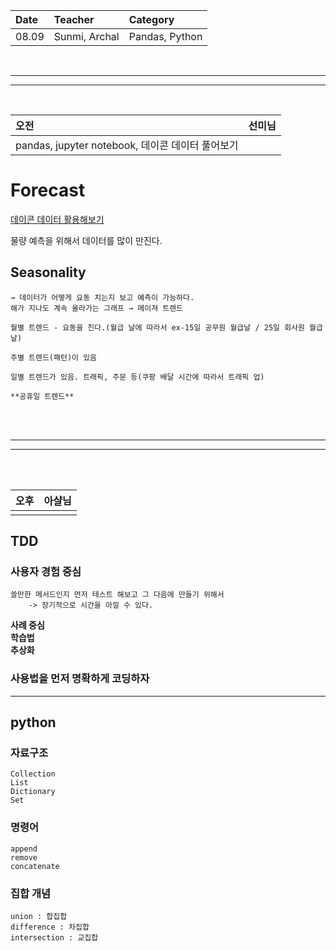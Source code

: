 | Date | Teacher | Category |
|:----|:----|:----|
|08.09 | Sunmi, Archal | Pandas, Python |

<br>

-----
-----

<br>

|오전|선미님|
|:--|:--|
|pandas, jupyter notebook, 데이콘 데이터 풀어보기|


# Forecast
[데이콘 데이터 활용해보기](https://dacon.io/cpt9/145514)

물량 예측을 위해서 데이터를 많이 만진다.

## **Seasonality**

    → 데이터가 어떻게 요동 치는지 보고 예측이 가능하다.
    해가 지나도 계속 올라가는 그래프 → 메이져 트렌드

    월별 트렌드 - 요동을 친다.(월급 날에 따라서 ex-15일 공무원 월급날 / 25일 회사원 월급날)

    주별 트렌드(패턴)이 있음

    일별 트렌드가 있음. 트래픽, 주문 등(쿠팡 배달 시간에 따라서 트래픽 업)

    **공휴일 트렌드**
<br><br>

------------
-----
<br><br>

| 오후 | 아샬님
|:--|:--|
|    |

## **TDD** 
### 사용자 경험 중심
    쓸만한 메서드인지 먼저 테스트 해보고 그 다음에 만들기 위해서
        -> 장기적으로 시간을 아낄 수 있다.

**사례 중심** <br>
**학습법** <br>
**추상화** <br>


### 사용법을 먼저 명확하게 코딩하자


-------

## **python**

### 자료구조
    Collection
    List
    Dictionary
    Set

### 명령어
    append
    remove
    concatenate
### 집합 개념
    union : 합집합
    difference : 차집합
    intersection : 교집합

